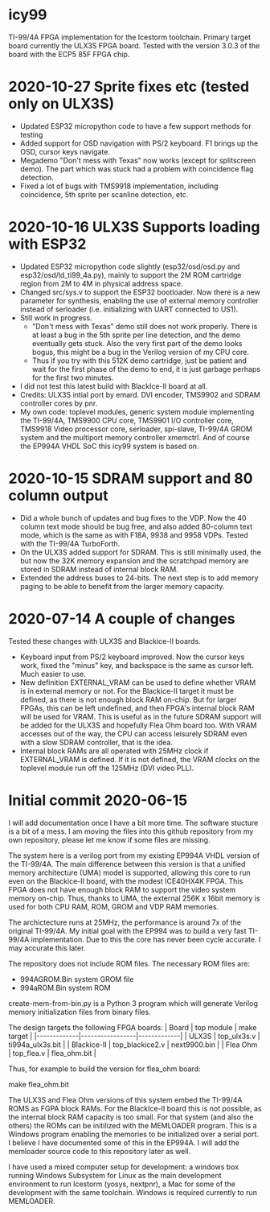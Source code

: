# icy99
TI-99/4A FPGA implementation for the Icestorm toolchain.
Primary target board currently the ULX3S FPGA board. Tested with the version 3.0.3 of the board with the ECP5 85F FPGA chip.

2020-10-27 Sprite fixes etc (tested only on ULX3S)
==================================================
* Updated ESP32 micropython code to have a few support methods for testing
* Added support for OSD navigation with PS/2 keyboard. F1 brings up the OSD, cursor keys navigate.
* Megademo "Don't mess with Texas" now works (except for splitscreen demo). The part which was stuck had a problem with coincidence flag detection.
* Fixed a lot of bugs with TMS9918 implementation, including coincidence, 5th sprite per scanline detection, etc.


2020-10-16 ULX3S Supports loading with ESP32
=============================================
* Updated ESP32 micropython code slightly (esp32/osd/osd.py and esp32/osd/ld_ti99_4a.py), mainly to support the 2M ROM cartridge region from 2M to 4M in physical address space.
* Changed src/sys.v to support the ESP32 bootloader. Now there is a new parameter for synthesis, enabling the use of external memory controller instead of serloader (i.e. initializing with UART connected to US1).
* Still work in progress. 
    * "Don't mess with Texas" demo still does not work properly. There is at least a bug in the 5th sprite per line detection, and the demo eventually gets stuck. Also the very first part of the demo looks bogus, this might be a bug in the Verilog version of my CPU core.
    * Thus if you try with this 512K demo cartridge, just be patient and wait for the first phase of the demo to end, it is just garbage perhaps for the first two minutes.
* I did not test this latest build with BlackIce-II board at all.
* Credits: ULX3S intial port by emard. DVI encoder, TMS9902 and SDRAM controller cores by pnr.
* My own code: toplevel modules, generic system module implementing the TI-99/4A, TMS9900 CPU core, TMS9901 I/O controller core, TMS9918 Video processor core, serloader, spi-slave, TI-99/4A GROM system and the multiport memory controller xmemctrl. And of course the EP994A VHDL SoC this icy99 system is based on.

2020-10-15 SDRAM support and 80 column output
=============================================
* Did a whole bunch of updates and bug fixes to the VDP. Now the 40 column text mode should be bug free, and also added 80-column text mode, which is the same as with F18A, 9938 and 9958 VDPs. Tested with the TI-99/4A TurboForth.
* On the ULX3S added support for SDRAM.  This is still minimally used, the but now the 32K memory expansion and the scratchpad memory are stored in SDRAM instead of internal block RAM.
* Extended the address buses to 24-bits. The next step is to add memory paging to be able to benefit from the larger memory capacity.

2020-07-14 A couple of changes
==============================
Tested these changes with ULX3S and Blackice-II boards.
* Keyboard input from PS/2 keyboard improved. Now the cursor keys work, fixed the "minus" key, and backspace is the same as cursor left. Much easier to use.
* New definition EXTERNAL_VRAM can be used to define whether VRAM is in external memory or not. For the Blackice-II target it must be defined, as there is not enough block RAM on-chip. But for larger FPGAs, this can be left undefined, and then FPGA's internal block RAM will be used for VRAM. This is useful as in the future SDRAM support will be added for the ULX3S and hopefully Flea Ohm board too. With VRAM accesses out of the way, the CPU can access leisurely SDRAM even with a slow SDRAM controller, that is the idea.
* Internal block RAMs are all operated with 25MHz clock if EXTERNAL_VRAM is defined. If it is not defined, the VRAM clocks on the toplevel module run off the 125MHz (DVI video PLL).

Initial commit 2020-06-15 
=========================
I will add documentation once I have a bit more time. The software stucture is a bit of a mess. I am moving the files into this github repository from my own repository, please let me know if some files are missing.

The system here is a verilog port from my existing EP994A VHDL version of the TI-99/4A. The main difference between this version is that a unified memory architecture (UMA) model is supported, allowing this core to run even on the Blackice-II board, with the modest ICE40HX4K FPGA. This FPGA does not have enough block RAM to support the video system memory on-chip. Thus, thanks to UMA, the external 256K x 16bit memory is used for both CPU RAM, ROM, GROM and VDP RAM memories.

The archictecture runs at 25MHz, the performance is around 7x of the original TI-99/4A. My initial goal with the EP994 was to build a very fast TI-99/4A implementation. Due to this the core has never been cycle accurate. I may accurate this later.

The repository does not include ROM files. The necessary ROM files are:
* 994AGROM.Bin system GROM file
* 994aROM.Bin system ROM 

create-mem-from-bin.py is a Python 3 program which will generate Verilog memory initialization files from binary files.

The design targets the following FPGA boards:
| Board       | top module      | make target |
|-------------|-----------------|-------------|
| ULX3S       | top_ulx3s.v     | ti994a_ulx3s.bit |
| Blackice-II | top_blackice2.v | next9900.bin |
| Flea Ohm    | top_flea.v      | flea_ohm.bit |

 Thus, for example to build the version for flea_ohm board:

 make flea_ohm.bit
 
 The ULX3S and Flea Ohm versions of this system embed the TI-99/4A ROMS as FGPA block RAMs. For the BlackIce-II board this is not possible, as the internal block RAM capacity is too small. For that system (and also the others) the ROMs can be initilized with the MEMLOADER program. This is a Windows program enabling the memories to be initialized over a serial port. I believe I have documented some of this in the EP994A. I will add the memloader source code to this repository later as well.
 
I have used a mixed computer setup for development: a windows box running Windows Subsystem for Linux as the main development environment to run Icestorm (yosys, nextpnr), a Mac for some of the development with the same toolchain. Windows is required currently to run MEMLOADER.
